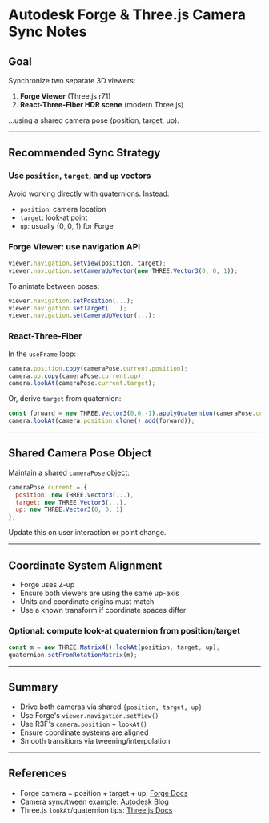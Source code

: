 
# Autodesk Forge & Three.js Camera Sync Notes

## Goal
Synchronize two separate 3D viewers:
1. **Forge Viewer** (Three.js r71)
2. **React-Three-Fiber HDR scene** (modern Three.js)

...using a shared camera pose (position, target, up).

---

## Recommended Sync Strategy

### Use `position`, `target`, and `up` vectors
Avoid working directly with quaternions. Instead:
- `position`: camera location
- `target`: look-at point
- `up`: usually (0, 0, 1) for Forge

### Forge Viewer: use navigation API
```js
viewer.navigation.setView(position, target);
viewer.navigation.setCameraUpVector(new THREE.Vector3(0, 0, 1));
```

To animate between poses:
```js
viewer.navigation.setPosition(...);
viewer.navigation.setTarget(...);
viewer.navigation.setCameraUpVector(...);
```

### React-Three-Fiber
In the `useFrame` loop:
```js
camera.position.copy(cameraPose.current.position);
camera.up.copy(cameraPose.current.up);
camera.lookAt(cameraPose.current.target);
```
Or, derive `target` from quaternion:
```js
const forward = new THREE.Vector3(0,0,-1).applyQuaternion(cameraPose.current.quaternion);
camera.lookAt(camera.position.clone().add(forward));
```

---

## Shared Camera Pose Object
Maintain a shared `cameraPose` object:
```js
cameraPose.current = {
  position: new THREE.Vector3(...),
  target: new THREE.Vector3(...),
  up: new THREE.Vector3(0, 0, 1)
};
```
Update this on user interaction or point change.

---

## Coordinate System Alignment
- Forge uses Z-up
- Ensure both viewers are using the same up-axis
- Units and coordinate origins must match
- Use a known transform if coordinate spaces differ

### Optional: compute look-at quaternion from position/target
```js
const m = new THREE.Matrix4().lookAt(position, target, up);
quaternion.setFromRotationMatrix(m);
```

---

## Summary
- Drive both cameras via shared `{position, target, up}`
- Use Forge's `viewer.navigation.setView()`
- Use R3F's `camera.position` + `lookAt()`
- Ensure coordinate systems are aligned
- Smooth transitions via tweening/interpolation

---

## References
- Forge camera = position + target + up: [Forge Docs](https://aps.autodesk.com/en/docs/viewer/v7/reference/javascript/navigation/)
- Camera sync/tween example: [Autodesk Blog](https://forge.autodesk.com/blog/synchronizing-cameras-multiple-viewers)
- Three.js `lookAt`/quaternion tips: [Three.js Docs](https://threejs.org/docs/index.html#api/en/math/Matrix4.lookAt)
